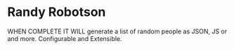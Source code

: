 # Randy Robotson

WHEN COMPLETE IT WILL generate a list of random people as JSON, JS or and more. Configurable and Extensible.
